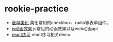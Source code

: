 # rookie-practice

* [表单美化][form] 美化常用的checkbox、radio等表单组件。
* [js动画效果][jsAnimation] js常见的动画效果以及web动画api
* [react练习][react] react练习相关demo

[form]:https://github.com/mHeartbeats/rookie-practice/blob/master/form-beautify/menu.md
[jsAnimation]:https://github.com/mHeartbeats/rookie-practice/blob/master/js-animations/menu.md
[react]:https://github.com/pokerLife/rookie-practice/tree/master/react
